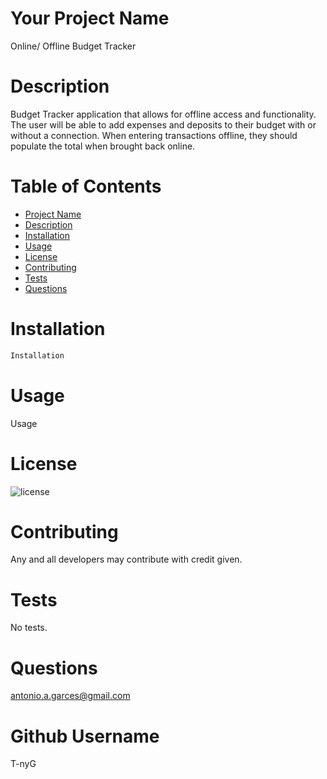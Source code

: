 # Your Project Name
Online/ Offline Budget Tracker


# Description 

Budget Tracker application that allows for offline access and functionality. The user will be able to add expenses and deposits to their budget with or without a connection. When entering transactions offline, they should populate the total when brought back online.


# Table of Contents 

  * [Project Name](#projectname)
  * [Description](#description)
  * [Installation](#installation)
  * [Usage](#usage)
  * [License](#license)
  * [Contributing](#contributing)
  * [Tests](#tests)
  * [Questions](#questions)

# Installation 

```sh
Installation
```

# Usage 

Usage
 

# License 
 ![license](https://img.shields.io/badge/license-MIT-brightgreen) 
 

# Contributing 
Any and all developers may contribute with credit given. 

# Tests 

No tests.

# Questions 

antonio.a.garces@gmail.com

# Github Username 

T-nyG 


